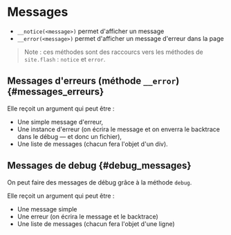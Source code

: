# Messages



* `__notice(<message>)` permet d'afficher un message
* `__error(<message>)` permet d'afficher un message d'erreur dans la page

> Note : ces méthodes sont des raccourcs vers les méthodes de `site.flash` : `notice` et `error`.

## Messages d'erreurs (méthode `__error`) {#messages_erreurs}

Elle reçoit un argument qui peut être :

* Une simple message d'erreur,
* Une instance d'erreur (on écrira le message et on enverra le backtrace dans le débug — et donc un fichier),
* Une liste de messages (chacun fera l'objet d'un div).


## Messages de debug {#debug_messages}

On peut faire des messages de débug grâce à la méthode `debug`.

Elle reçoit un argument qui peut être :

* Une message simple
* Une erreur (on écrira le message et le backtrace)
* Une liste de messages (chacun fera l'objet d'une ligne)
